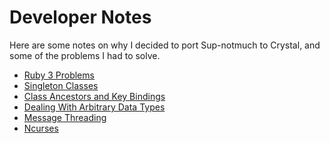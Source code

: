 # Developer Notes

Here are some notes on why I decided to port Sup-notmuch to Crystal,
and some of the problems I had to solve.

* [Ruby 3 Problems](Ruby3.md)
* [Singleton Classes](Singleton.md)
* [Class Ancestors and Key Bindings](Ancestors.md)
* [Dealing With Arbitrary Data Types](Datatypes.md)
* [Message Threading](Message-Threading.md)
* [Ncurses](Ncurses.md)

